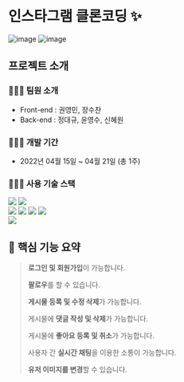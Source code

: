 # 인스타그램 클론코딩 ✨

![image](https://user-images.githubusercontent.com/48580444/172860655-6b22a069-e2fd-4007-b377-5376f2213f7c.png)
![image](https://user-images.githubusercontent.com/48580444/172861904-aa023509-b452-4caf-894c-347d67b80257.png)


## 프로젝트 소개

### 👨‍👧‍👧 팀원 소개
- Front-end : 권영민, 장수찬
- Back-end : 정대규, 윤영수, 신혜원 

### 👨‍👧‍👧 개발 기간
- 2022년 04월 15일 ~ 04월 21일 (총 1주)

### 👨‍👧‍👧 사용 기술 스택
<div align='left'>
  <img src="https://img.shields.io/badge/react-282C34?style=for-the-badge&logo=react&logoColor=61DAFB">
  <img src="https://img.shields.io/badge/JavaScript-FFE400?style=for-the-badge&logo=JavaScript&logoColor=black"><br>
  <img src="https://img.shields.io/badge/redux-764ABC?style=for-the-badge&logo=react&logoColor=black">
  <img src="https://img.shields.io/badge/socket.io--client-007CE2?style=for-the-badge&logo=axios&logoColor=white">
  <img src="https://img.shields.io/badge/Axios-%23593d88.svg?style=for-the-badge&logoColor=000000">
  <img src="https://img.shields.io/badge/styled--components-DB7093?style=for-the-badge&logo=styled-components&logoColor=white">
  <br>
  <img src="https://img.shields.io/badge/AWS%20S3-232F3E?style=for-the-badge&logo=AmazonAWS&logoColor=FF9A00"/>
</div>

## 📌 핵심 기능 요약

> **로그인 및 회원가입**이 가능합니다.
>
> **팔로우**를 할 수 있습니다.
>
> **게시물 등록 및 수정 삭제**가 가능합니다.
>
> 게시물에 **댓글 작성 및 삭제**가 가능합니다.
>
> 게시물에 **좋아요 등록 및 취소**가 가능합니다.
>
> 사용자 간 **실시간 채팅**을 이용한 소통이 가능합니다.
>
> **유저 이미지를 변경**할 수 있습니다.
>

